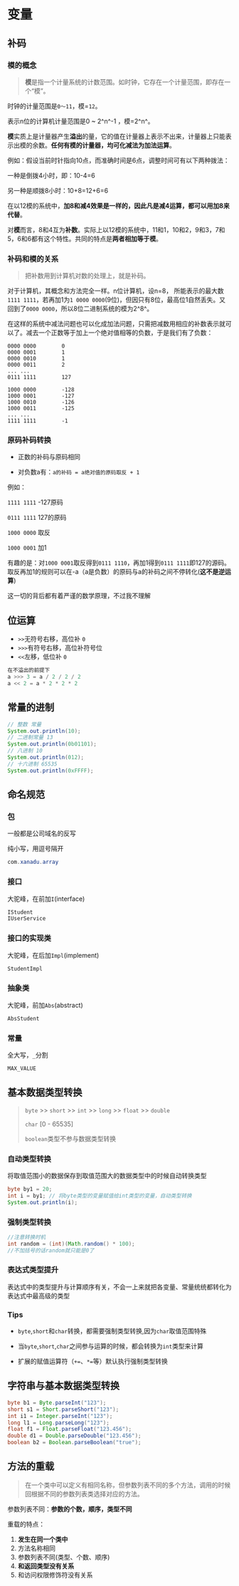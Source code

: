 # 变量

## 补码

### 模的概念

> **模**是指一个计量系统的计数范围。如时钟，它存在一个计量范围，即存在一个“模”。

时钟的计量范围是`0～11`，模=`12`。

表示n位的计算机计量范围是0 ~ 2^n^-1 ，模=2^n^。

**模**实质上是计量器产生**溢出**的量，它的值在计量器上表示不出来，计量器上只能表示出模的余数。**任何有模的计量器，均可化减法为加法运算**。

例如：假设当前时针指向10点，而准确时间是6点，调整时间可有以下两种拨法：

一种是倒拨4小时，即：10-4=6

另一种是顺拨8小时：10+8=12+6=6

在以12模的系统中，**加8和减4效果是一样的，因此凡是减4运算，都可以用加8来代替**。

对**模**而言，8和4互为**补数**。实际上以12模的系统中，11和1，10和2，9和3，7和5，6和6都有这个特性。共同的特点是**两者相加等于模**。

### 补码和模的关系

> 把补数用到计算机对数的处理上，就是补码。

对于计算机，其概念和方法完全一样。n位计算机，设n=8， 所能表示的最大数`1111 1111`，若再加1为`1 0000 0000`(9位)，但因只有8位，最高位1自然丢失。又回到了`0000 0000`，所以8位二进制系统的模为2^8^。

 在这样的系统中减法问题也可以化成加法问题，只需把减数用相应的补数表示就可以了。减去一个正数等于加上一个绝对值相等的负数，于是我们有了负数：

```
0000 0000        0
0000 0001        1
0000 0010        1
0000 0011        2
... ...
0111 1111        127

1000 0000        -128
1000 0001        -127
1000 0010        -126
1000 0011        -125
... ...
1111 1111        -1
```
### 原码补码转换

- 正数的补码与原码相同

- 对负数a有：`a的补码 = a绝对值的原码取反 + 1`

例如：

`1111 1111` -127原码

`0111 1111` 127的原码

`1000 0000` 取反

`1000 0001` 加1

有趣的是：对`1000 0001`取反得到`0111 1110`，再加1得到`0111 1111`即127的源码。取反再加1的规则可以在-a（a是负数）的原码与a的补码之间不停转化(**这不是逆运算**)

这一切的背后都有着严谨的数学原理，不过我不理解

##  位运算

- `>>`无符号右移，高位补 `0`
- `>>>`有符号右移，高位补符号位
- `<<`左移，低位补 `0`

```java
在不溢出的前提下
a >>> 3	= a / 2 / 2 / 2
a << 2 = a * 2 * 2 * 2
```

## 常量的进制

```java
// 整数 常量
System.out.println(10);
// 二进制常量 13
System.out.println(0b01101);
// 八进制 10
System.out.println(012);
// 十六进制 65535
System.out.println(0xFFFF);
```

## 命名规范

### 包

一般都是公司域名的反写

纯小写，用逗号隔开

```java
com.xanadu.array
```

### 接口

大驼峰，在前加`I`(interface)

```java
IStudent
IUserService
```

### 接口的实现类

大驼峰，在后加`Impl`(implement)

```java
StudentImpl
```

### 抽象类

大驼峰，前加`Abs`(abstract)

```java
AbsStudent
```

### 常量

全大写，`_`分割

```java
MAX_VALUE
```

## 基本数据类型转换

> `byte` >> `short` >> `int` >> `long` >> `float` >> `double`
>
> `char` [0 - 65535]
>
> `boolean`类型不参与数据类型转换

### 自动类型转换

将取值范围小的数据保存到取值范围大的数据类型中的时候自动转换类型

```java
byte by1 = 20;
int i = by1; // 将byte类型的变量赋值给int类型的变量，自动类型转换
System.out.println(i);
```

### 强制类型转换

```java
//注意转换时机
int random = (int)(Math.random() * 100);
//不加括号的话random就只能是0了
```

### 表达式类型提升

表达式中的类型提升与计算顺序有关，不会一上来就把各变量、常量统统都转化为表达式中最高级的类型

### Tips

- `byte`,`short`和`char`转换，都需要强制类型转换,因为`char`取值范围特殊
- 当`byte`,`short`,`char`之间参与运算的时候，都会转换为`int`类型来计算

- 扩展的赋值运算符（`+=`、`*=`等）默认执行强制类型转换

## 字符串与基本数据类型转换

```java
byte b1 = Byte.parseInt("123");
short s1 = Short.parseShort("123");
int i1 = Integer.parseInt("123");
long l1 = Long.parseLong("123");
float f1 = Float.parseFloat("123.456");
double d1 = Double.parseDouble("123.456");
boolean b2 = Boolean.parseBoolean("true");
```

## 方法的重载

> 在一个类中可以定义有相同名称，但参数列表不同的多个方法，调用的时候回根据不同的参数列表类选择对应的方法。 

参数列表不同：**参数的个数，顺序，类型不同** 

重载的特点：

1. **发生在同一个类中**
2. 方法名称相同
3. 参数列表不同(类型、个数、顺序)
4. **和返回类型没有关系**
4. 和访问权限修饰符没有关系